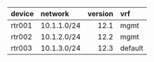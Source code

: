 | device   | network     |   version | vrf     |
|:---------|:------------|----------:|:--------|
| rtr001   | 10.1.1.0/24 |      12.1 | mgmt    |
| rtr002   | 10.1.2.0/24 |      12.2 | mgmt    |
| rtr003   | 10.1.3.0/24 |      12.3 | default |